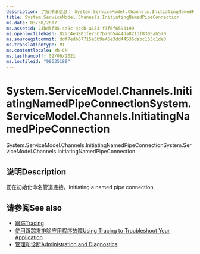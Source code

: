 ```yaml
---
description: 了解详细信息： System.ServiceModel.Channels.InitiatingNamedPipeConnection
title: System.ServiceModel.Channels.InitiatingNamedPipeConnection
ms.date: 03/30/2017
ms.assetid: 23bd5f35-4a9c-4ccb-a153-f3f6f6594199
ms.openlocfilehash: 82ac4ed881fe75b7b76b5444da821df8305ab570
ms.sourcegitcommit: ddf7edb67715a5b9a45e3dd44536dabc153c1de0
ms.translationtype: MT
ms.contentlocale: zh-CN
ms.lasthandoff: 02/06/2021
ms.locfileid: "99635189"
---
```

# <a name="systemservicemodelchannelsinitiatingnamedpipeconnection"></a><span data-ttu-id="e6c28-103">System.ServiceModel.Channels.InitiatingNamedPipeConnection</span><span class="sxs-lookup"><span data-stu-id="e6c28-103">System.ServiceModel.Channels.InitiatingNamedPipeConnection</span></span>

<span data-ttu-id="e6c28-104">System.ServiceModel.Channels.InitiatingNamedPipeConnection</span><span class="sxs-lookup"><span data-stu-id="e6c28-104">System.ServiceModel.Channels.InitiatingNamedPipeConnection</span></span>  
  
## <a name="description"></a><span data-ttu-id="e6c28-105">说明</span><span class="sxs-lookup"><span data-stu-id="e6c28-105">Description</span></span>  

 <span data-ttu-id="e6c28-106">正在初始化命名管道连接。</span><span class="sxs-lookup"><span data-stu-id="e6c28-106">Initiating a named pipe connection.</span></span>  
  
## <a name="see-also"></a><span data-ttu-id="e6c28-107">请参阅</span><span class="sxs-lookup"><span data-stu-id="e6c28-107">See also</span></span>

- [<span data-ttu-id="e6c28-108">跟踪</span><span class="sxs-lookup"><span data-stu-id="e6c28-108">Tracing</span></span>](index.md)
- [<span data-ttu-id="e6c28-109">使用跟踪来排除应用程序故障</span><span class="sxs-lookup"><span data-stu-id="e6c28-109">Using Tracing to Troubleshoot Your Application</span></span>](using-tracing-to-troubleshoot-your-application.md)
- [<span data-ttu-id="e6c28-110">管理和诊断</span><span class="sxs-lookup"><span data-stu-id="e6c28-110">Administration and Diagnostics</span></span>](../index.md)
